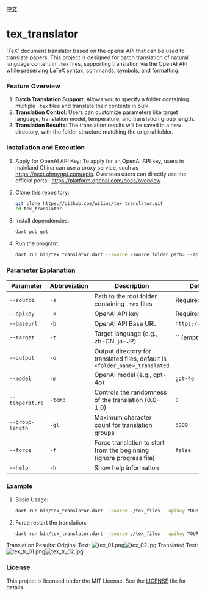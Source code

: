 [中文](README.md)

# tex_translator

'TeX' document translator based on the openai API that can be used to translate papers.
This project is designed for batch translation of natural language content in `.tex` files, supporting translation via the OpenAI API while preserving LaTeX syntax, commands, symbols, and formatting.

### Feature Overview

1. **Batch Translation Support**: Allows you to specify a folder containing multiple `.tex` files and translate their contents in bulk.
2. **Translation Control**: Users can customize parameters like target language, translation model, temperature, and translation group length.
3. **Translation Results**: The translation results will be saved in a new directory, with the folder structure matching the original folder.

### Installation and Execution

1. Apply for OpenAI API Key:
   To apply for an OpenAI API key, users in mainland China can use a proxy service, such as https://next.ohmygpt.com/apis.
   Overseas users can directly use the official portal: https://platform.openai.com/docs/overview.

1. Clone this repository:

   ```bash
   git clone https://github.com/wilinz/tex_translator.git
   cd tex_translator
   ```

2. Install dependencies:

   ```bash
   dart pub get
   ```

3. Run the program:

   ```bash
   dart run bin/tex_translator.dart --source <source folder path> --apikey <OpenAI API key> --target <target language> [other options]
   ```

### Parameter Explanation

| Parameter        | Abbreviation | Description                                                                  | Default Value            |
| ---------------- | ------------ | ---------------------------------------------------------------------------- | ------------------------ |
| `--source`       | `-s`         | Path to the root folder containing `.tex` files                              | Required                 |
| `--apikey`       | `-k`         | OpenAI API key                                                               | Required                 |
| `--baseurl`      | `-b`         | OpenAI API Base URL                                                          | `https://api.openai.com` |
| `--target`       | `-t`         | Target language (e.g., zh-CN, ja-JP)                                         | \`\` (empty)             |
| `--output`       | `-o`         | Output directory for translated files, default is `<folder_name>_translated` |                          |
| `--model`        | `-m`         | OpenAI model (e.g., gpt-4o)                                                  | `gpt-4o`                 |
| `--temperature`  | `-temp`      | Controls the randomness of the translation (0.0-1.0)                         | `0`                      |
| `--group-length` | `-gl`        | Maximum character count for translation groups                               | `5000`                   |
| `--force`        | `-f`         | Force translation to start from the beginning (ignore progress file)         | `false`                  |
| `--help`         | `-h`         | Show help information                                                        |                          |

### Example

1. Basic Usage:

   ```bash
   dart run bin/tex_translator.dart --source ./tex_files --apikey YOUR_OPENAI_API_KEY --target zh-CN
   ```

2. Force restart the translation:

   ```bash
   dart run bin/tex_translator.dart --source ./tex_files --apikey YOUR_OPENAI_API_KEY --target zh-CN --force
   ```

Translation Results:
Original Text:
![tex\_01.png](readme_assets/tex_01.png)![tex\_02.jpg](readme_assets/tex_02.png)
Translated Text:
![tex\_tr\_01.png](readme_assets/tex_tr_01.png)![tex\_tr\_02.jpg](readme_assets/tex_tr_02.png)

### License

This project is licensed under the MIT License. See the [LICENSE](LICENSE) file for details.